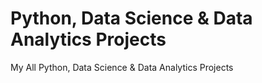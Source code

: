 # Python, Data Science & Data Analytics Projects
My All Python, Data Science & Data Analytics Projects 

